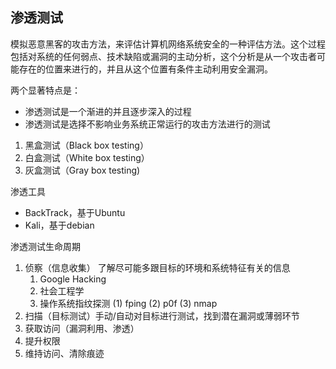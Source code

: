 
## 渗透测试
模拟恶意黑客的攻击方法，来评估计算机网络系统安全的一种评估方法。这个过程包括对系统的任何弱点、技术缺陷或漏洞的主动分析，这个分析是从一个攻击者可能存在的位置来进行的，并且从这个位置有条件主动利用安全漏洞。

两个显著特点是： 
- 渗透测试是一个渐进的并且逐步深入的过程
- 渗透测试是选择不影响业务系统正常运行的攻击方法进行的测试

1. 黑盒测试（Black box testing） 
2. 白盒测试（White box testing） 
3. 灰盒测试（Gray box testing)

渗透工具
- BackTrack，基于Ubuntu
- Kali，基于debian

渗透测试生命周期
1. 侦察（信息收集） 
	了解尽可能多跟目标的环境和系统特征有关的信息
	1. Google Hacking
	2. 社会工程学
	3. 操作系统指纹探测
		(1) fping   (2) p0f   (3) nmap
3. 扫描（目标测试）手动/自动对目标进行测试，找到潜在漏洞或薄弱环节
4. 获取访问（漏洞利用、渗透）
5. 提升权限
6. 维持访问、清除痕迹
